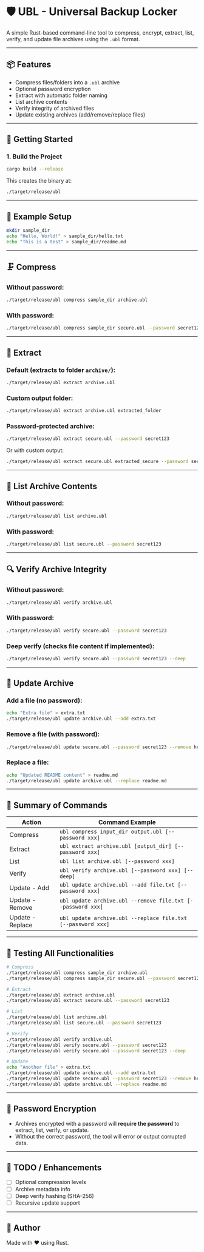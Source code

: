 # 🛡️ UBL - Universal Backup Locker

A simple Rust-based command-line tool to compress, encrypt, extract, list, verify, and update file archives using the `.ubl` format.

---

## 📦 Features

- Compress files/folders into a `.ubl` archive
- Optional password encryption
- Extract with automatic folder naming
- List archive contents
- Verify integrity of archived files
- Update existing archives (add/remove/replace files)

---

## 🚀 Getting Started

### 1. Build the Project

```bash
cargo build --release
```

This creates the binary at:  
```bash
./target/release/ubl
```

---

## 📁 Example Setup

```bash
mkdir sample_dir
echo "Hello, World!" > sample_dir/hello.txt
echo "This is a test" > sample_dir/readme.md
```

---

## 🗜️ Compress

### Without password:

```bash
./target/release/ubl compress sample_dir archive.ubl
```

### With password:

```bash
./target/release/ubl compress sample_dir secure.ubl --password secret123
```

---

## 📂 Extract

### Default (extracts to folder `archive/`):

```bash
./target/release/ubl extract archive.ubl
```

### Custom output folder:

```bash
./target/release/ubl extract archive.ubl extracted_folder
```

### Password-protected archive:

```bash
./target/release/ubl extract secure.ubl --password secret123
```

Or with custom output:

```bash
./target/release/ubl extract secure.ubl extracted_secure --password secret123
```

---

## 📃 List Archive Contents

### Without password:

```bash
./target/release/ubl list archive.ubl
```

### With password:

```bash
./target/release/ubl list secure.ubl --password secret123
```

---

## 🔍 Verify Archive Integrity

### Without password:

```bash
./target/release/ubl verify archive.ubl
```

### With password:

```bash
./target/release/ubl verify secure.ubl --password secret123
```

### Deep verify (checks file content if implemented):

```bash
./target/release/ubl verify secure.ubl --password secret123 --deep
```

---

## 🔧 Update Archive

### Add a file (no password):

```bash
echo "Extra file" > extra.txt
./target/release/ubl update archive.ubl --add extra.txt
```

### Remove a file (with password):

```bash
./target/release/ubl update secure.ubl --password secret123 --remove hello.txt
```

### Replace a file:

```bash
echo "Updated README content" > readme.md
./target/release/ubl update archive.ubl --replace readme.md
```

---

## 📝 Summary of Commands

| Action             | Command Example |
|--------------------|-----------------|
| Compress           | `ubl compress input_dir output.ubl [--password xxx]` |
| Extract            | `ubl extract archive.ubl [output_dir] [--password xxx]` |
| List               | `ubl list archive.ubl [--password xxx]` |
| Verify             | `ubl verify archive.ubl [--password xxx] [--deep]` |
| Update - Add       | `ubl update archive.ubl --add file.txt [--password xxx]` |
| Update - Remove    | `ubl update archive.ubl --remove file.txt [--password xxx]` |
| Update - Replace   | `ubl update archive.ubl --replace file.txt [--password xxx]` |

---

## 🧪 Testing All Functionalities

```bash
# Compress
./target/release/ubl compress sample_dir archive.ubl
./target/release/ubl compress sample_dir secure.ubl --password secret123

# Extract
./target/release/ubl extract archive.ubl
./target/release/ubl extract secure.ubl --password secret123

# List
./target/release/ubl list archive.ubl
./target/release/ubl list secure.ubl --password secret123

# Verify
./target/release/ubl verify archive.ubl
./target/release/ubl verify secure.ubl --password secret123
./target/release/ubl verify secure.ubl --password secret123 --deep

# Update
echo "Another file" > extra.txt
./target/release/ubl update archive.ubl --add extra.txt
./target/release/ubl update secure.ubl --password secret123 --remove hello.txt
./target/release/ubl update archive.ubl --replace readme.md
```

---

## 🔐 Password Encryption

- Archives encrypted with a password will **require the password** to extract, list, verify, or update.
- Without the correct password, the tool will error or output corrupted data.

---

## 🧹 TODO / Enhancements

- [ ] Optional compression levels
- [ ] Archive metadata info
- [ ] Deep verify hashing (SHA-256)
- [ ] Recursive update support

---

## 📣 Author

Made with ❤️ using Rust.
